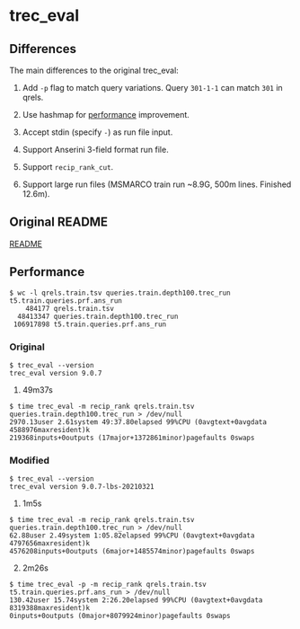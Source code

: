 # trec_eval

## Differences

The main differences to the original trec_eval:

1. Add `-p` flag to match query variations. Query `301-1-1` can match
   `301` in qrels.

2. Use hashmap for [performance](#performance) improvement.

3. Accept stdin (specify `-`) as run file input.

4. Support Anserini 3-field format run file.

4. Support `recip_rank_cut`.

5. Support large run files (MSMARCO train run ~8.9G, 500m
   lines. Finished 12.6m).

## Original README

[README](README)

## Performance

```
$ wc -l qrels.train.tsv queries.train.depth100.trec_run t5.train.queries.prf.ans_run
    484177 qrels.train.tsv
  48413347 queries.train.depth100.trec_run
 106917898 t5.train.queries.prf.ans_run
```

### Original

```
$ trec_eval --version
trec_eval version 9.0.7
```

1. 49m37s

```
$ time trec_eval -m recip_rank qrels.train.tsv queries.train.depth100.trec_run > /dev/null
2970.13user 2.61system 49:37.80elapsed 99%CPU (0avgtext+0avgdata 4588976maxresident)k
219368inputs+0outputs (17major+1372861minor)pagefaults 0swaps
```


### Modified

```
$ trec_eval --version
trec_eval version 9.0.7-lbs-20210321
```

1. 1m5s

```
$ time trec_eval -m recip_rank qrels.train.tsv queries.train.depth100.trec_run > /dev/null
62.88user 2.49system 1:05.82elapsed 99%CPU (0avgtext+0avgdata 4797656maxresident)k
4576208inputs+0outputs (6major+1485574minor)pagefaults 0swaps
```

2. 2m26s

```
$ time trec_eval -p -m recip_rank qrels.train.tsv t5.train.queries.prf.ans_run > /dev/null
130.42user 15.74system 2:26.20elapsed 99%CPU (0avgtext+0avgdata 8319388maxresident)k
0inputs+0outputs (0major+8079924minor)pagefaults 0swaps
```
